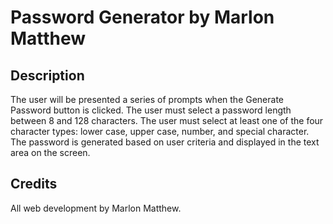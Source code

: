 # Password Generator by Marlon Matthew

## Description 

The user will be presented a series of prompts when the Generate Password button is clicked.
The user must select a password length between 8 and 128 characters.
The user must select at least one of the four character types: lower case, upper case, number, and special character.
The password is generated based on user criteria and displayed in the text area on the screen.

## Credits

All web development by Marlon Matthew.